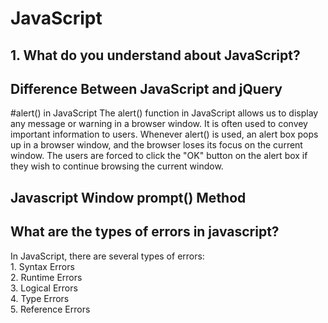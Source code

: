 # JavaScript


<h2> 1. What do you understand about JavaScript?
</h2>



<h2> Difference Between JavaScript and jQuery </h2>

#alert() in JavaScript
The alert() function in JavaScript allows us to display any message or warning in a browser window. It is often used to convey important information to users. Whenever alert() is used, an alert box pops up in a browser window, and the browser loses its focus on the current window. The users are forced to click the "OK" button on the alert box if they wish to continue browsing the current window.


<h2> Javascript Window prompt() Method </h2>
<h2> What are the types of errors in javascript? </h2>

<p> In JavaScript, there are several types of errors: <br>
  1. Syntax Errors <br>
  2. Runtime Errors <br>
  3. Logical Errors <br>
  4. Type Errors <br>
  5. Reference Errors <br>
